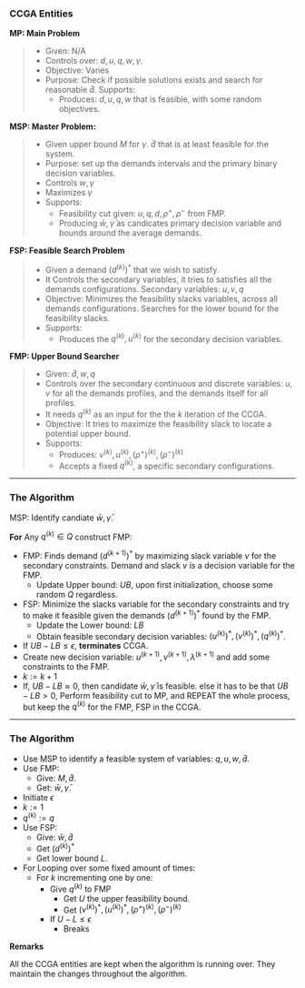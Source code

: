 ### **CCGA Entities**


**MP: Main Problem**
> * Given: N/A
> * Controls over: $d, u, q, w, \gamma$. 
> * Objective: Varies
> * Purpose: Check if possible solutions exists and search for reasonable $\hat d$. 
> Supports:
>   * Produces: $d, u, q, w$ that is feasible, with some random objectives. 


**MSP: Master Problem:**
> * Given upper bound $M$ for $\gamma$. $\hat d$ that is at least feasible for the system. 
> * Purpose: set up the demands intervals and the primary binary decision variables. 
> * Controls $w, \gamma$
> * Maximizes $\gamma$
> * Supports: 
>   * Feasibility cut given: $u, q, d, \rho^+, \rho^-$ from FMP.
>   * Producing $\bar w, \bar \gamma$ as candicates primary decision variable and bounds around the average demands. 


**FSP: Feasible Search Problem**
> * Given a demand $(d^{(k)})^*$ that we wish to satisfy. 
> * It Controls the secondary variables, it tries to satisfies all the demands configurations. Secondary variables: $u, v, q$
> * Objective: Minimizes the feasibility slacks variables, across all demands configurations. Searches for the lower bound for the feasibility slacks. 
> * Supports: 
>   * Produces the $q^{(k)}, u^{(k)}$ for the secondary decision variables. 


**FMP: Upper Bound Searcher**
> * Given: $\hat d, w, q$
> * Controls over the secondary continuous and discrete variables: $u, v$ for all the demands profiles, and the demands itself for all profiles. 
> * It needs $q^{(k)}$ as an input for the the $k$ iteration of the CCGA. 
> * Objective: It tries to maximize the feasibility slack to locate a potential upper bound. 
> * Supports:
>   * Produces: $v^{(k)}, u^{(k)}, (\rho^+)^{(k)}, (\rho^-)^{(k)}$
>   * Accepts a fixed $q^{(k)}$, a specific secondary configurations. 



---
### **The Algorithm**
MSP: Identify candiate $\bar{w}, \bar{\gamma}$. 

**For** Any $q^{(k)}\in Q$ construct FMP:
  * FMP: Finds demand $(d^{(k + 1)})^*$ by maximizing slack variable $v$ for the secondary constraints. Demand and slack $v$ is a decision variable for the FMP. 
    * Update Upper bound: $UB$, upon first initialization, choose some random $Q$ regardless. 
  * FSP: Minimize the slacks variable for the secondary constraints and try to make it feasible given the demands $(d^{(k + 1)})^*$ found by the FMP. 
    * Update the Lower bound: $LB$
    * Obtain feasible secondary decision variables: $(u^{(k)})^*, (v^{(k)})^*, (q^{(k)})^*$. 
  * If $UB - LB \le \epsilon$, **terminates** CCGA. 
  * Create new decision variable: $u^{(k + 1)}, v^{(k + 1)}, \lambda^{(k + 1)}$ and add some constraints to the FMP. 
  * $k:= k + 1$
  * If, $UB - LB \approx 0$, then candidate $\bar{w}, \bar{\gamma}$ is feasible. else it has to be that $UB - LB > 0$, Perform feasibility cut to MP, and REPEAT the whole process, but keep the $q^{(k)}$ for the FMP, FSP in the CCGA. 



---
### **The Algorithm**

* Use MSP to identify a feasible system of variables: $q, u, w, \hat d$. 
* Use FMP: 
  * Give: $M, \hat d$.  
  * Get: $\bar w, \bar \gamma$. 
* Initiate $\epsilon$
* $k:=1$
* $q^{(k)} := q$
* Use FSP: 
  * Give: $\bar w, \hat d$
  * Get $(d^{(k)})^*$
  * Get lower bound $L$. 
* For Looping over some fixed amount of times: 
  * For $k$ incrementing one by one:  
    * Give $q^{(k)}$ to FMP
      * Get $U$ the upper feasibility bound. 
      * Get $(v^{(k)})^*, (u^{(k)})^*, (\rho^+)^{(k)}, (\rho^-)^{(k)}$
    * If $U - L \le \epsilon$
      * Breaks

**Remarks**

All the CCGA entities are kept when the algorithm is running over. They maintain the changes throughout the algorithm.  


